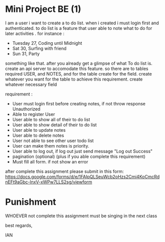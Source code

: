 

# Mini Project BE (1)

I am a user i want to create a to do list. when i created i must login first and authenticated. to do list is a feature that user able to note what to do for later activities . for instance :
- Tuesday 27, Coding until Midnight
- Sat 30, Surfing with friend
- Sun 31, Party

something like that. after you already get a glimpse of what To do list is. create an api server to accomodate this feature. so there are to tables required USER, and NOTES, and for the table create
for the field. create whatever you want for the table to achieve this requirement. create whatever necessary field

requirement :
- User must login first before creating notes, if not throw response Unauthorized
- Able to register User
- User able to show all of their to do list
- User able to show detail of their to do list
- User able to update notes
- User able to delete notes
- User not able to see other user todo list
- User can make them notes is priority.
- User able to log out, if log out just send message "Log out Success"
- pagination (optional) (plus if you able complete this requirement)
- Must fill all form. if not show an error


after complete this assignment please submit in this form:
https://docs.google.com/forms/d/e/1FAIpQLSeuWcb2oHzs2Cmi4KoCmcRdnEFt9aGbc-lnxV-xWPw7LLS2sg/viewform



# Punishment
WHOEVER not complete this assignment must be singing in the next class


best regards,


IAN

